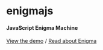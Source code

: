 # enigmajs

#### JavaScript Enigma Machine

[View the demo](http://gbradley.s3-website-eu-west-1.amazonaws.com/demos/enigma.htm) / [Read about Enigma](http://gbradley.com/2013/03/02/emulating-enigma-in-javascript)